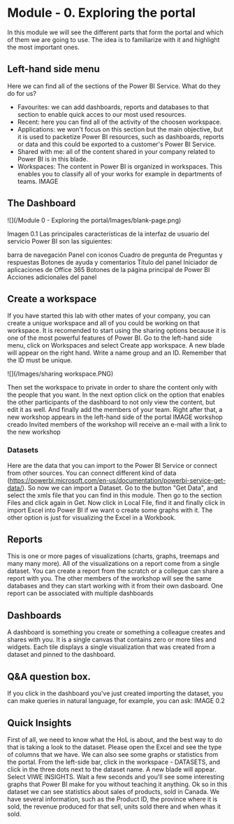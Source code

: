 # Module - 0. Exploring the portal
In this module we will see the different parts that form the portal and which of them we are going to use. The idea is to familiarize with it and highlight the most important ones.
## Left-hand side menu
Here we can find all of the sections of the Power BI Service. What do they do for us?
* Favourites: we can add dashboards, reports and databases to that section to enable quick acces to our most used resources.
* Recent: here you can find all of the activity of the choosen workspace.
* Applications: we won't focus on this section but the main objective, but it is used to packetize Power BI resources, such as dashboards, reports or data and this could be exported to a customer's Power BI Service.
* Shared with me: all of the content shared in your company related to Power BI is in this blade.
* Workspaces: The content in Power BI is organized in workspaces. This enables you to classify all of your works for example in departments of teams.
IMAGE

## The Dashboard

 ![](/Module 0 - Exploring the portal/Images/blank-page.png)

Imagen 0.1
Las principales características de la interfaz de usuario del servicio Power BI son las siguientes:

barra de navegación
Panel con iconos
Cuadro de pregunta de Preguntas y respuestas
Botones de ayuda y comentarios
Título del panel
Iniciador de aplicaciones de Office 365
Botones de la página principal de Power BI
Acciones adicionales del panel




## Create a workspace
If you have started this lab with other mates of your company, you can create a unique workspace and all of you could be working on that workspace. It is recomended to start using the sharing options because it is one of the most powerful features of Power BI.
Go to the left-hand side menu, click on Workspaces and select Create app workspace. A new blade will appear on the right hand. Write a name group and an ID. Remember that the ID must be unique.

 ![](/Images/sharing workspace.PNG)
 
Then set the workspace to private in order to share the content only with the people that you want. In the next option click on the option that enables the other participants of the dashboard to not only view the content, but edit it as well.
And finally add the members of your team. Right after that, a new workshop appears in the left-hand side of the portal
IMAGE workshop creado
Invited members of the workshop will receive an e-mail with a link to the new workshop

### Datasets
Here are the data that you can import to the Power BI Service or connect from other sources. You can connect different kind of data (https://powerbi.microsoft.com/en-us/documentation/powerbi-service-get-data/).
So now we can import a Dataset. Go to the button "Get Data", and select the xmls file that you can find in this module. Then go to the section Files and click again in Get. Now click in Local File, find it and finally click in import Excel into Power BI if we want o create some graphs with it. The other option is just for visualizing the Excel in a Workbook. 

## Reports
This is one or more pages of visualizations (charts, graphs, treemaps and many many more). All of the visualizations on a report come from a single dataset. You can create a report from the scratch or a collegue can share a report with you. The other members of the workshop will see the same databases and they can start working with it from their own dasboard. One report can be associated with multiple dashboards

## Dashboards
A dashboard is something you create or something a colleague creates and shares with you. It is a single canvas that contains zero or more tiles and widgets. Each tile displays a single visualization that was created from a dataset and pinned to the dashboard.

## Q&A question box.
If you click in the dashboard you've just created importing the dataset, you can make queries in natural language, for example, you can ask:
IMAGE 0.2

## Quick Insights
First of all, we need to know what the HoL is about, and the best way to do that is taking a look to the dataset. Please open the Excel and see the type of columns that we have.
We can also see some graphs or statistics from the portal. From the left-side bar, click in the workspace - DATASETS, and click in the three dots next to the dataset name. A new blade will appear. Select VIWE INSIGHTS. Wait a few seconds and you'll see some interesting graphs that Power BI make for you without teaching it anything. 
Ok so in this dataset we can see statistics about sales of products, sold in Canada. We have several information, such as the Product ID, the province where it is sold, the revenue produced for that sell, units sold there and when whas it sold.
